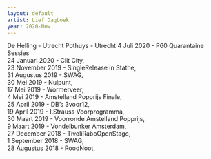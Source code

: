 ```yaml
---
layout: default
artist: Lief Dagboek
year: 2020-Now
---
```

De Helling - Utrecht
Pothuys - Utrecht
4 Juli 2020 - P60 Quarantaine Sessies  
24 Januari 2020 - Clit City,  
23 November 2019 - SingleRelease in Stathe,  
31 Augustus 2019 - SWAG,  
30 Mei 2019 - Nulpunt,  
17 Mei 2019 - Wormerveer,  
4 Mei 2019 - Amstelland Popprijs Finale,  
25 April 2019 - DB’s 3voor12,  
19 April 2019 - I.Strauss Voorprogramma,  
30 Maart 2019 - Voorronde Amstelland Popprijs,  
9 Maart 2019 - Vondelbunker Amsterdam,  
27 December 2018 - TivoliRaboOpenStage,  
1 September 2018 - SWAG,  
28 Augustus 2018 - RoodNoot,  
